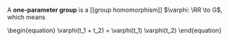 A **one-parameter group** is a [[group homomorphism]] $\varphi: \RR \to G$, which means

\begin{equation}
\varphi(t_1 + t_2) = \varphi(t_1) \varphi(t_2)
\end{equation}